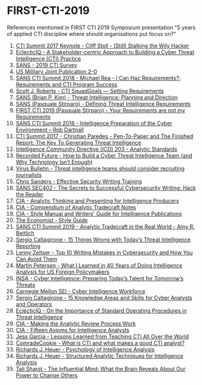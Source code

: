 # FIRST-CTI-2019
References mentioned in FIRST CTI 2019 Symposium presentation "5 years of applied CTI discipline where should organisations put focus on?"

<ol>
<li><a href="https://www.youtube.com/watch?v=1h7rLHNXio8" target="_blank" rel="noopener">CTI Summit 2017 Keynote - Cliff Stoll - (Still) Stalking the Wily Hacker</a></li>
<li><a href="https://www.eclecticiq.com/resources/white-paper-building-cyber-threat-intelligence-practice?submissionGuid=6735f84f-06b8-4cb8-83f5-582baa59ad4a#download" target="_blank" rel="noopener">EclecticIQ - A Stakeholder-centric Approach to Building a Cyber Threat Intelligence (CTI) Practice</a></li>
<li><a href="https://www.sans.org/reading-room/whitepapers/analyst/evolution-cyber-threat-intelligence-cti-2019-cti-survey-38790" target="_blank" rel="noopener"> SANS - 2019 CTI Survey</a></li>
<li><a href="http://www.jcs.mil/Portals/36/Documents/Doctrine/pubs/jp2_0.pdf" target="_blank" rel="noopener">US Military Joint Publication 2-0</a></li>
<li><a href="https://www.youtube.com/watch?v=Aqo3IcVQs_M" target="_blank" rel="noopener">SANS CTI Summit 2018 - Michael Rea - I Can Haz Requirements?: Requirements and CTI Program Success</a></li>
<li><a href="https://medium.com/@sroberts/cti-squadgoals-setting-requirements-41bcb63db918" target="_blank" rel="noopener">Scott J. Roberts - CTI SquadGoals — Setting Requirements</a></li>
<li><a href="https://www.sans.org/reading-room/whitepapers/threatintelligence/threat-intelligence-planning-direction-36857" target="_blank" rel="noopener">SANS (Brian P. Kim) - Threat Intelligence: Planning and Direction</a></li>
<li><a href="https://isc.sans.edu/forums/diary/Defining+Threat+Intelligence+Requirements/21519/" target="_blank" rel="noopener">SANS (Pasquale Stirparo) - Defining Threat Intelligence Requirements</a></li>
<li><a href="https://www.first.org/events/symposium/london2019/program#pYour-Requirements-are-not-my-Requirements" target="_blank" rel="noopener">FIRST CTI 2019 (Pasquale Stirparo) - Your Requirements are not my Requirements</a></li>
<li><a href="https://www.youtube.com/watch?v=3bXr-CF9NBI" target="_blank" rel="noopener">SANS CTI Summit 2018 - Intelligence Preparation of the Cyber Environment – Rob Dartnall</a></li>
<li><a href="https://www.youtube.com/watch?v=XEmksbsrnv8" target="_blank" rel="noopener">CTI Summit 2017 - Christian Paredes - Pen-To-Paper and The Finished Report: The Key To Generating Threat Intelligence</a></li>
<li><a href="https://fas.org/irp/dni/icd/icd-203.pdf" target="_blank" rel="noopener">Intelligence Community Directive (ICD) 203 - Analytic Standards</a></li>
<li><a href="https://www.recordedfuture.com/cyber-threat-intelligence-team/" target="_blank" rel="noopener">Recorded Future - How to Build a Cyber Threat Intelligence Team (and Why Technology Isn’t Enough)</a></li>
<li><a href="https://www.virusbulletin.com/blog/2019/01/threat-intelligence-teams-should-consider-recruiting-journalists/" target="_blank" rel="noopener">Virus Bulletin - Threat intelligence teams should consider recruiting journalists</a></li>
<li><a href="https://chrissanders.org/training/writing/" target="_blank" rel="noopener">Chris Sanders - Effective Security Writing Training</a></li>
<li><a href="https://www.sans.org/course/cyber-security-writing-secrets" target="_blank" rel="noopener">SANS SEC402 - The Secrets to Successful Cybersecurity Writing: Hack the Reader</a></li>
<li><a href="https://cdn.ymaws.com/www.scip.org/resource/resmgr/White_Papers/Analytic-Thinking-CIA.pdf" target="_blank" rel="noopener">CIA - Analytic Thinking and Presenting for Intelligence Producers</a></li>
<li><a href="http://www.oss.net/dynamaster/file_archive/040319/cb27cc09c84d056b66616b4da5c02a4d/OSS2000-01-23.pdf" target="_blank" rel="noopener">CIA - Compendium of Analytic Tradecraft Notes</a></li>
<li><a href="https://fas.org/irp/cia/product/style.pdf" target="_blank" rel="noopener">CIA - Style Manual and Writers' Guide for Intelligence Publications</a></li>
<li><a href="https://shop.economist.com/products/the-economist-style-guide-12th-edition" target="_blank" rel="noopener">The Economist - Style Guide</a></li>
<li><a href="https://www.sans.org/cyber-security-summit/archives/file/summit-archive-1548086284.pdf" target="_blank" rel="noopener">SANS CTI Summit 2019 - Analytic Tradecraft in the Real World - Amy R. Bejtlich</a></li>
<li><a href="http://www.activeresponse.org/15-things-wrong-with-todays-threat-intelligence-reporting/" target="_blank" rel="noopener">Sergio Caltagirone - 15 Things Wrong with Today’s Threat Intelligence Reporting</a></li>
<li><a href="https://www.sans.org/webcasts/top-10-writing-mistakes-cybersecurity-avoid-110220" target="_blank" rel="noopener">Lenny Zeltser - Top 10 Writing Mistakes in Cybersecurity and How You Can Avoid Them</a></li>
<li><a href="https://www.cia.gov/library/center-for-the-study-of-intelligence/csi-publications/csi-studies/studies/vol.-55-no.-1/pdfs/CleanedPetersen-What%20I%20Learned-20Apr2011.pdf" target="_blank" rel="noopener">Martin Petersen - What I Learned in 40 Years of Doing Intelligence Analysis for US Foreign Policymakers</a></li>
<li><a href="https://www.insaonline.org/wp-content/uploads/2017/04/INSA_Cyber_Intel_PrepTalent.pdf" target="_blank" rel="noopener">INSA - Cyber Intelligence: Preparing Today’s Talent for Tomorrow’s Threats</a></li>
<li><a href="https://docplayer.net/4796848-Cyber-intelligence-workforce.html" target="_blank" rel="noopener">Carnegie Mellon SEI - Cyber Intelligence Workforce</a></li>
<li><a href="http://www.activeresponse.org/15-knowledge-areas-and-skills-for-cyber-analysts-and-operators/" target="_blank" rel="noopener">Sergio Caltagirone - 15 Knowledge Areas and Skills for Cyber Analysts and Operators</a></li>
<li><a href="https://blog.eclecticiq.com/on-the-importance-of-standard-operating-procedures-in-threat-intelligence" target="_blank" rel="noopener">EclecticIQ - On the Importance of Standard Operating Procedures in Threat Intelligence</a></li>
<li><a href="https://www.cia.gov/library/center-for-the-study-of-intelligence/csi-publications/csi-studies/studies/vol49no1/html_files/analytic_review_7.html" target="_blank" rel="noopener">CIA - Making the Analytic Review Process Work</a></li>
<li><a href="https://www.cia.gov/library/center-for-the-study-of-intelligence/csi-publications/csi-studies/studies/97unclass/axioms.html" target="_blank" rel="noopener">CIA - Fifteen Axioms for Intelligence Analysts</a></li>
<li><a href="https://www.enisa.europa.eu/events/cti-eu-event/cti-eu-event-presentations/lessons-learned-from-teaching-cti-all-over-the-world/at_download/file" target="_blank" rel="noopener">Jess  Garcia - Lessons Learned from Teaching CTI All Over the World</a></li>
<li><a href="https://medium.com/@comradecookie/what-is-cti-and-what-makes-a-good-cti-analyst-62bdded4de59" target="_blank" rel="noopener">ComradeCookie - What is CTI and what makes a good CTI analyst?</a></li>
<li><a href="https://www.cia.gov/library/center-for-the-study-of-intelligence/csi-publications/books-and-monographs/psychology-of-intelligence-analysis/PsychofIntelNew.pdf" target="_blank" rel="noopener">Richards J. Heuer - Psychology of Intelligence Analysis</a></li>
<li><a href="https://www.amazon.com/Structured-Analytic-Techniques-Intelligence-Analysis/dp/1452241511/" target="_blank" rel="noopener">Richards J. Heuer - Structured Analytic Techniques for Intelligence Analysis</a></li>
<li><a href="https://www.youtube.com/watch?v=NyME0Idsq9w" target="_blank" rel="noopener">Tali Sharot - The Influential Mind: What the Brain Reveals About Our Power to Change Others</a></li>
